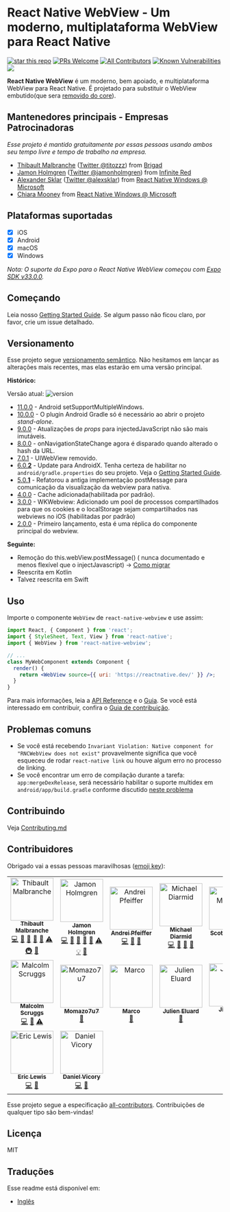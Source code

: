 # React Native WebView - Um moderno, multiplataforma WebView para React Native

[![star this repo](http://githubbadges.com/star.svg?user=react-native-webview&repo=react-native-webview&style=flat)](https://github.com/react-native-webview/react-native-webview)
[![PRs Welcome](https://img.shields.io/badge/PRs-welcome-brightgreen.svg?style=flat-square)](http://makeapullrequest.com)
[![All Contributors](https://img.shields.io/badge/all_contributors-16-orange.svg?style=flat-square)](#contributors)
[![Known Vulnerabilities](https://snyk.io/test/github/react-native-webview/react-native-webview/badge.svg?style=flat-square)](https://snyk.io/test/github/react-native-webview/react-native-webview)
<a href="https://www.npmjs.com/package/react-native-webview"><img src="https://img.shields.io/npm/v/react-native-webview.svg"></a>

**React Native WebView** é um moderno, bem apoiado, e multiplataforma WebView para React Native. É projetado para substituir o WebView embutido(que sera [removido do core](https://github.com/react-native-community/discussions-and-proposals/pull/3)).

## Mantenedores principais - Empresas Patrocinadoras

_Esse projeto é mantido gratuitamente por essas pessoas usando ambos seu tempo livre e tempo de trabalho na empresa._

- [Thibault Malbranche](https://github.com/Titozzz) ([Twitter @titozzz](https://twitter.com/titozzz)) from [Brigad](https://brigad.co/about)
- [Jamon Holmgren](https://github.com/jamonholmgren) ([Twitter @jamonholmgren](https://twitter.com/jamonholmgren)) from [Infinite Red](https://infinite.red/react-native)
- [Alexander Sklar](https://github.com/asklar) ([Twitter @alexsklar](https://twitter.com/alexsklar)) from [React Native Windows @ Microsoft](https://microsoft.github.io/react-native-windows/)
- [Chiara Mooney](https://github.com/chiaramooney) from [React Native Windows @ Microsoft](https://microsoft.github.io/react-native-windows/)

## Plataformas suportadas

- [x] iOS
- [x] Android
- [x] macOS
- [x] Windows

_Nota: O suporte da Expo para o React Native WebView começou com [Expo SDK v33.0.0](https://blog.expo.io/expo-sdk-v33-0-0-is-now-available-52d1c99dfe4c)._

## Começando

Leia nosso [Getting Started Guide](docs/Getting-Started.md). Se algum passo não ficou claro, por favor, crie um issue detalhado.

## Versionamento

Esse projeto segue [versionamento semântico](https://semver.org/). Não hesitamos em lançar as alterações mais recentes, mas elas estarão em uma versão principal.

**Histórico:**

Versão atual: ![version](https://img.shields.io/npm/v/react-native-webview.svg)

- [11.0.0](https://github.com/react-native-webview/react-native-webview/releases/tag/v11.0.0) - Android setSupportMultipleWindows.
- [10.0.0](https://github.com/react-native-webview/react-native-webview/releases/tag/v10.0.0) - O plugin Android Gradle só é necessário ao abrir o projeto _stand-alone_.
- [9.0.0](https://github.com/react-native-webview/react-native-webview/releases/tag/v9.0.0) - Atualizações de _props_ para injectedJavaScript não são mais imutáveis.
- [8.0.0](https://github.com/react-native-webview/react-native-webview/releases/tag/v8.0.0) - onNavigationStateChange agora é disparado quando alterado o hash da URL.
- [7.0.1](https://github.com/react-native-webview/react-native-webview/releases/tag/v7.0.1) - UIWebView removido.
- [6.0.**2**](https://github.com/react-native-webview/react-native-webview/releases/tag/v6.0.2) - Update para AndroidX. Tenha certeza de habilitar no `android/gradle.properties` do seu projeto. Veja o [Getting Started Guide](https://github.com/react-native-webview/react-native-webview/blob/master/docs/Getting-Started.md).
- [5.0.**1**](https://github.com/react-native-webview/react-native-webview/releases/tag/v5.0.0) - Refatorou a antiga implementação postMessage para comunicação da visualização da webview para nativa.
- [4.0.0](https://github.com/react-native-webview/react-native-webview/releases/tag/v4.0.0) - Cache adicionada(habilitada por padrão).
- [3.0.0](https://github.com/react-native-webview/react-native-webview/releases/tag/v3.0.0) - WKWebview: Adicionado um pool de processos compartilhados para que os cookies e o localStorage sejam compartilhados nas webviews no iOS (habilitadas por padrão)
- [2.0.0](https://github.com/react-native-webview/react-native-webview/releases/tag/v2.0.0) - Primeiro lançamento, esta é uma réplica do componente principal do webview.

**Seguinte:**

- Remoção do this.webView.postMessage() (
  nunca documentado e menos flexível que o injectJavascript) -> [Como migrar](https://github.com/react-native-webview/react-native-webview/issues/809)
- Reescrita em Kotlin
- Talvez reescrita em Swift

## Uso

Importe o componente `WebView` de `react-native-webview` e use assim:

```jsx
import React, { Component } from 'react';
import { StyleSheet, Text, View } from 'react-native';
import { WebView } from 'react-native-webview';

// ...
class MyWebComponent extends Component {
  render() {
    return <WebView source={{ uri: 'https://reactnative.dev/' }} />;
  }
}
```

Para mais informações, leia a [API Reference](./docs/Reference.md) e o [Guia](./docs/Guide.md). Se você está interessado em contribuir, confira o [Guia de contribuição](./docs/Contributing.md).

## Problemas comuns

- Se você está recebendo `Invariant Violation: Native component for "RNCWebView does not exist"` provavelmente significa que você esqueceu de rodar `react-native link` ou houve algum erro no processo de linking.
- Se você encontrar um erro de compilação durante a tarefa: `app:mergeDexRelease`, será necessário habilitar o suporte multidex em `android/app/build.gradle` conforme discutido [neste problema](https://github.com/react-native-webview/react-native-webview/issues/1344#issuecomment-650544648)

## Contribuindo

Veja [Contributing.md](https://github.com/react-native-webview/react-native-webview/blob/master/docs/Contributing.md)

## Contribuidores

Obrigado vai a essas pessoas maravilhosas ([emoji key](https://github.com/all-contributors/all-contributors#emoji-key-)):

<!-- ALL-CONTRIBUTORS-LIST:START - Do not remove or modify this section -->
<!-- prettier-ignore -->
<table><tr><td align="center"><a href="https://twitter.com/titozzz"><img src="https://avatars1.githubusercontent.com/u/6181446?v=4" width="100px;" alt="Thibault Malbranche"/><br /><sub><b>Thibault Malbranche</b></sub></a><br /><a href="https://github.com/react-native-community/react-native-webview/commits?author=titozzz" title="Code">💻</a> <a href="#ideas-titozzz" title="Ideas, Planning, & Feedback">🤔</a> <a href="#review-titozzz" title="Reviewed Pull Requests">👀</a> <a href="https://github.com/react-native-community/react-native-webview/commits?author=titozzz" title="Documentation">📖</a> <a href="#maintenance-titozzz" title="Maintenance">🚧</a> <a href="https://github.com/react-native-community/react-native-webview/commits?author=titozzz" title="Tests">⚠️</a> <a href="#infra-titozzz" title="Infrastructure (Hosting, Build-Tools, etc)">🚇</a> <a href="#question-titozzz" title="Answering Questions">💬</a></td><td align="center"><a href="https://jamonholmgren.com"><img src="https://avatars3.githubusercontent.com/u/1479215?v=4" width="100px;" alt="Jamon Holmgren"/><br /><sub><b>Jamon Holmgren</b></sub></a><br /><a href="https://github.com/react-native-community/react-native-webview/commits?author=jamonholmgren" title="Code">💻</a> <a href="#ideas-jamonholmgren" title="Ideas, Planning, & Feedback">🤔</a> <a href="#review-jamonholmgren" title="Reviewed Pull Requests">👀</a> <a href="https://github.com/react-native-community/react-native-webview/commits?author=jamonholmgren" title="Documentation">📖</a> <a href="#maintenance-jamonholmgren" title="Maintenance">🚧</a> <a href="https://github.com/react-native-community/react-native-webview/commits?author=jamonholmgren" title="Tests">⚠️</a> <a href="#example-jamonholmgren" title="Examples">💡</a> <a href="#question-jamonholmgren" title="Answering Questions">💬</a></td><td align="center"><a href="https://github.com/andreipfeiffer"><img src="https://avatars1.githubusercontent.com/u/2570562?v=4" width="100px;" alt="Andrei Pfeiffer"/><br /><sub><b>Andrei Pfeiffer</b></sub></a><br /><a href="https://github.com/react-native-community/react-native-webview/commits?author=andreipfeiffer" title="Code">💻</a> <a href="#review-andreipfeiffer" title="Reviewed Pull Requests">👀</a> <a href="#ideas-andreipfeiffer" title="Ideas, Planning, & Feedback">🤔</a></td><td align="center"><a href="https://twitter.com/mikediarmid"><img src="https://avatars0.githubusercontent.com/u/5347038?v=4" width="100px;" alt="Michael Diarmid"/><br /><sub><b>Michael Diarmid</b></sub></a><br /><a href="https://github.com/react-native-community/react-native-webview/commits?author=Salakar" title="Code">💻</a> <a href="#review-Salakar" title="Reviewed Pull Requests">👀</a> <a href="#ideas-Salakar" title="Ideas, Planning, & Feedback">🤔</a> <a href="#tool-Salakar" title="Tools">🔧</a></td><td align="center"><a href="http://smathson.github.io"><img src="https://avatars3.githubusercontent.com/u/932981?v=4" width="100px;" alt="Scott Mathson"/><br /><sub><b>Scott Mathson</b></sub></a><br /><a href="https://github.com/react-native-community/react-native-webview/commits?author=smathson" title="Code">💻</a> <a href="https://github.com/react-native-community/react-native-webview/commits?author=smathson" title="Documentation">📖</a></td><td align="center"><a href="https://github.com/YangXiaomei"><img src="https://avatars0.githubusercontent.com/u/8221990?v=4" width="100px;" alt="Margaret"/><br /><sub><b>Margaret</b></sub></a><br /><a href="https://github.com/react-native-community/react-native-webview/commits?author=YangXiaomei" title="Code">💻</a> <a href="https://github.com/react-native-community/react-native-webview/commits?author=YangXiaomei" title="Documentation">📖</a></td><td align="center"><a href="https://stylisted.com"><img src="https://avatars2.githubusercontent.com/u/1173161?v=4" width="100px;" alt="Jordan Sexton"/><br /><sub><b>Jordan Sexton</b></sub></a><br /><a href="https://github.com/react-native-community/react-native-webview/commits?author=jordansexton" title="Code">💻</a> <a href="https://github.com/react-native-community/react-native-webview/commits?author=jordansexton" title="Documentation">📖</a></td></tr><tr><td align="center"><a href="https://github.com/MalcolmScruggs"><img src="https://avatars1.githubusercontent.com/u/22333355?v=4" width="100px;" alt="Malcolm Scruggs"/><br /><sub><b>Malcolm Scruggs</b></sub></a><br /><a href="https://github.com/react-native-community/react-native-webview/commits?author=MalcolmScruggs" title="Code">💻</a> <a href="#tool-MalcolmScruggs" title="Tools">🔧</a> <a href="https://github.com/react-native-community/react-native-webview/commits?author=MalcolmScruggs" title="Tests">⚠️</a></td><td align="center"><a href="https://github.com/Momazo7u7"><img src="https://avatars0.githubusercontent.com/u/42069617?v=4" width="100px;" alt="Momazo7u7"/><br /><sub><b>Momazo7u7</b></sub></a><br /><a href="https://github.com/react-native-community/react-native-webview/commits?author=Momazo7u7" title="Documentation">📖</a></td><td align="center"><a href="https://marco-nett.de"><img src="https://avatars1.githubusercontent.com/u/3315507?v=4" width="100px;" alt="Marco"/><br /><sub><b>Marco</b></sub></a><br /><a href="https://github.com/react-native-community/react-native-webview/commits?author=marconett" title="Documentation">📖</a></td><td align="center"><a href="https://github.com/jeluard"><img src="https://avatars1.githubusercontent.com/u/359723?v=4" width="100px;" alt="Julien Eluard"/><br /><sub><b>Julien Eluard</b></sub></a><br /><a href="https://github.com/react-native-community/react-native-webview/commits?author=jeluard" title="Documentation">📖</a></td><td align="center"><a href="https://github.com/CubeSugar"><img src="https://avatars3.githubusercontent.com/u/3667305?v=4" width="100px;" alt="Jian Wei"/><br /><sub><b>Jian Wei</b></sub></a><br /><a href="https://github.com/react-native-community/react-native-webview/commits?author=CubeSugar" title="Code">💻</a> <a href="https://github.com/react-native-community/react-native-webview/commits?author=CubeSugar" title="Documentation">📖</a></td><td align="center"><a href="https://www.linkedin.com/in/svbutko/"><img src="https://avatars2.githubusercontent.com/u/14828004?v=4" width="100px;" alt="Sergei Butko"/><br /><sub><b>Sergei Butko</b></sub></a><br /><a href="https://github.com/react-native-community/react-native-webview/commits?author=svbutko" title="Documentation">📖</a></td><td align="center"><a href="https://github.com/TMomemt"><img src="https://avatars3.githubusercontent.com/u/42024947?v=4" width="100px;" alt="TMomemt"/><br /><sub><b>TMomemt</b></sub></a><br /><a href="https://github.com/react-native-community/react-native-webview/commits?author=TMomemt" title="Code">💻</a></td></tr><tr><td align="center"><a href="http://www.try.com"><img src="https://avatars0.githubusercontent.com/u/674503?v=4" width="100px;" alt="Eric Lewis"/><br /><sub><b>Eric Lewis</b></sub></a><br /><a href="https://github.com/react-native-community/react-native-webview/commits?author=ericlewis" title="Code">💻</a> <a href="https://github.com/react-native-community/react-native-webview/commits?author=ericlewis" title="Documentation">📖</a></td><td align="center"><a href="https://bzfx.net"><img src="https://avatars2.githubusercontent.com/u/1542454?v=4" width="100px;" alt="Daniel Vicory"/><br /><sub><b>Daniel Vicory</b></sub></a><br /><a href="https://github.com/react-native-community/react-native-webview/commits?author=dvicory" title="Code">💻</a> <a href="https://github.com/react-native-community/react-native-webview/commits?author=dvicory" title="Documentation">📖</a></td></tr></table>

<!-- ALL-CONTRIBUTORS-LIST:END -->

Esse projeto segue a especificação [all-contributors](https://github.com/all-contributors/all-contributors). Contribuições de qualquer tipo são bem-vindas!

## Licença

MIT

## Traduções

Esse readme está disponível em:

- [Inglês](../README.md)
